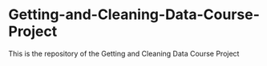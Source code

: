 # Getting-and-Cleaning-Data-Course-Project
This is the repository of the Getting and Cleaning Data Course Project
